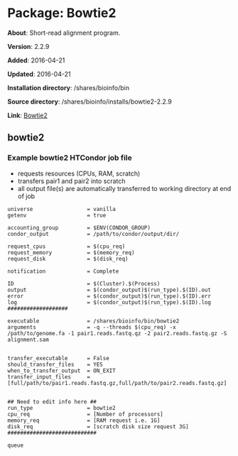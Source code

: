# Package: Bowtie2

**About**: Short-read alignment program.

**Version**: 2.2.9

**Added**: 2016-04-21

**Updated**: 2016-04-21

**Installation directory**: /shares/bioinfo/bin

**Source directory**: /shares/bioinfo/installs/bowtie2-2.2.9

**Link**: [Bowtie2](http://bowtie-bio.sourceforge.net/bowtie2/index.shtml)

## bowtie2

### Example bowtie2 HTCondor job file

- requests resources (CPUs, RAM, scratch)
- transfers pair1 and pair2 into scratch
- all output file(s) are automatically transferred to working directory at end of job

```     
universe                 = vanilla
getenv                   = true

accounting_group         = $ENV(CONDOR_GROUP)
condor_output            = /path/to/condor/output/dir/

request_cpus             = $(cpu_req)
request_memory           = $(memory_req)
request_disk             = $(disk_req)

notification             = Complete

ID                       = $(Cluster).$(Process)
output                   = $(condor_output)$(run_type).$(ID).out
error                    = $(condor_output)$(run_type).$(ID).err
log                      = $(condor_output)$(run_type).$(ID).log
###################

executable               = /shares/bioinfo/bin/bowtie2
arguments                = -q --threads $(cpu_req) -x /path/to/genome.fa -1 pair1.reads.fastq.qz -2 pair2.reads.fastq.gz -S alignment.sam


transfer_executable      = False
should_transfer_files    = YES
when_to_transfer_output  = ON_EXIT
transfer_input_files     = [full/path/to/pair1.reads.fastq.gz,full/path/to/pair2.reads.fastq.gz]


## Need to edit info here ##
run_type                 = bowtie2
cpu_req                  = [Number of processors]
memory_req               = [RAM request i.e. 1G]
disk_req                 = [scratch disk size request 3G]
############################

queue
```
